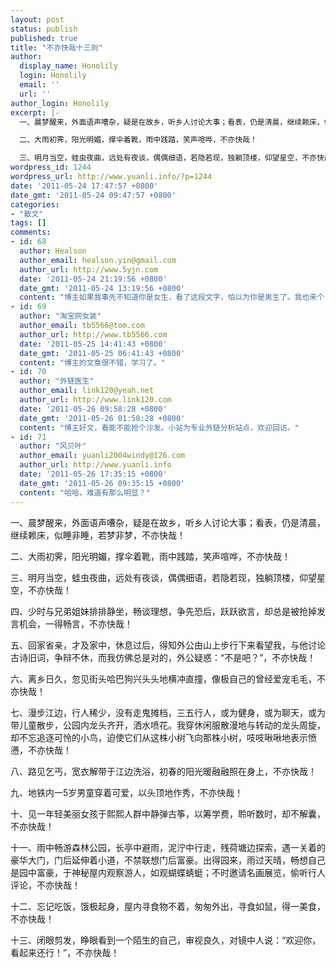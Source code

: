 ```yaml
---
layout: post
status: publish
published: true
title: "不亦快哉十三则"
author:
  display_name: Honolily
  login: Honolily
  email: ''
  url: ''
author_login: Honolily
excerpt: |-
  一、晨梦醒来，外面语声嘈杂，疑是在故乡，听乡人讨论大事；看表，仍是清晨，继续赖床，似睡非睡，若梦非梦，不亦快哉！

  二、大雨初霁，阳光明媚，撑伞着靴，雨中践踏，笑声喧哗，不亦快哉！

  三、明月当空，蛙虫夜曲，远处有夜谈，偶偶细语，若隐若现，独躺顶楼，仰望星空，不亦快哉！
wordpress_id: 1244
wordpress_url: http://www.yuanli.info/?p=1244
date: '2011-05-24 17:47:57 +0800'
date_gmt: '2011-05-24 09:47:57 +0800'
categories:
- "散文"
tags: []
comments:
- id: 68
  author: Healson
  author_email: healson.yin@gmail.com
  author_url: http://www.5yjn.com
  date: '2011-05-24 21:19:56 +0800'
  date_gmt: '2011-05-24 13:19:56 +0800'
  content: "博主如果我事先不知道你是女生，看了这段文字，怕以为你是男生了。我也来个，看女博主处处不亦快哉，吾不亦快哉哈"
- id: 69
  author: "淘宝网女装"
  author_email: tb5566@tom.com
  author_url: http://www.tb5566.com
  date: '2011-05-25 14:41:43 +0800'
  date_gmt: '2011-05-25 06:41:43 +0800'
  content: "博主的文章很不错，学习了。"
- id: 70
  author: "外链医生"
  author_email: link120@yeah.net
  author_url: http://www.link120.com
  date: '2011-05-26 09:58:28 +0800'
  date_gmt: '2011-05-26 01:58:28 +0800'
  content: "博主好文，看能不能抢个沙发。小站为专业外链分析站点，欢迎回访。"
- id: 71
  author: "风贝叶"
  author_email: yuanli2004windy@126.com
  author_url: http://www.yuanli.info
  date: '2011-05-26 17:35:15 +0800'
  date_gmt: '2011-05-26 09:35:15 +0800'
  content: "哈哈，难道有那么明显？"
---
```

<p>一、晨梦醒来，外面语声嘈杂，疑是在故乡，听乡人讨论大事；看表，仍是清晨，继续赖床，似睡非睡，若梦非梦，不亦快哉！</p>
<p>二、大雨初霁，阳光明媚，撑伞着靴，雨中践踏，笑声喧哗，不亦快哉！</p>
<p>三、明月当空，蛙虫夜曲，远处有夜谈，偶偶细语，若隐若现，独躺顶楼，仰望星空，不亦快哉！<a id="more"></a><a id="more-1244"></a></p>
<p>四、少时与兄弟姐妹排排静坐，畅谈理想，争先恐后，跃跃欲言，却总是被抢掉发言机会，一得畅言，不亦快哉！</p>
<p>五、回家省亲，才及家中，休息过后，得知外公由山上步行下来看望我，与他讨论古诗旧词，争辩不休，而我仿佛总是对的，外公疑惑：&ldquo;不是吧？&rdquo;，不亦快哉！</p>
<p>六、离乡日久，忽见街头哈巴狗兴头头地横冲直撞，像极自己的曾经爱宠毛毛，不亦快哉！</p>
<p>七、漫步江边，行人稀少，没有走鬼摊档，三五行人，或为健身，或为聊天，或为带儿童散步，公园内龙头齐开，洒水喷花。我穿休闲服散漫地与转动的龙头周旋，却不忘追逐可怜的小鸟，迫使它们从这株小树飞向那株小树，吱吱啾啾地表示愤懑，不亦快哉！</p>
<p>八、路见乞丐，宽衣解带于江边洗浴，初春的阳光暖融融照在身上，不亦快哉！</p>
<p>九、地铁内一5岁男童穿着可爱，以头顶地作秀，不亦快哉！</p>
<p>十、见一年轻美丽女孩于熙熙人群中静弹古筝，以筹学费，聆听数时，却不解囊，不亦快哉！</p>
<p>十一、雨中畅游森林公园，长亭中避雨，泥泞中行走，残荷塘边探索，遇一关着的豪华大门，门后延伸着小道，不禁联想门后富豪。出得园来，雨过天晴，畅想自己是园中富豪，于神秘屋内观察游人，如观蝴蝶蜻蜓；不时邀请名画展览，偷听行人评论，不亦快哉！</p>
<p>十二、忘记吃饭，饿极起身，屋内寻食物不着，匆匆外出，寻食如鼠，得一美食，不亦快哉！</p>
<p>十三、闭眼剪发，睁眼看到一个陌生的自己，审视良久，对镜中人说：&ldquo;欢迎你，看起来还行！&rdquo;，不亦快哉！</p>
